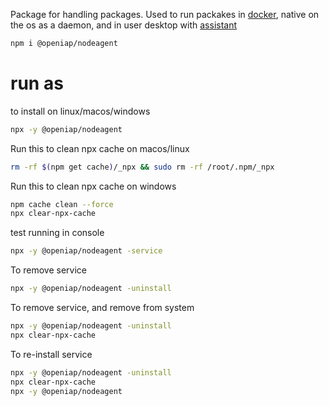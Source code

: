 Package for handling packages.
Used to run packakes in [docker](https://hub.docker.com/r/openiap/nodeagent), native on the os as a daemon, and in user desktop with [assistant](https://github.com/openiap/assistant)

```bash
npm i @openiap/nodeagent
```

# run as 

to install on linux/macos/windows
```bash
npx -y @openiap/nodeagent
```

Run this to clean npx cache on macos/linux
```bash
rm -rf $(npm get cache)/_npx && sudo rm -rf /root/.npm/_npx
```
Run this to clean npx cache on windows
```bash
npm cache clean --force
npx clear-npx-cache
```

test running in console
```bash
npx -y @openiap/nodeagent -service
```

To remove service
```bash
npx -y @openiap/nodeagent -uninstall
```
To remove service, and remove from system
```bash
npx -y @openiap/nodeagent -uninstall
npx clear-npx-cache
```

To re-install service
```bash
npx -y @openiap/nodeagent -uninstall
npx clear-npx-cache
npx -y @openiap/nodeagent
```
